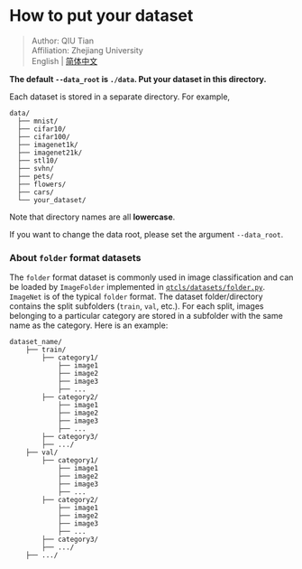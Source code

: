 # How to put your dataset

> Author: QIU Tian  
> Affiliation: Zhejiang University  
> English | [简体中文](README_zh-CN.md)

**The default `--data_root` is `./data`. Put your dataset in this directory.**

Each dataset is stored in a separate directory. For example,

```
data/
  ├── mnist/
  ├── cifar10/
  ├── cifar100/
  ├── imagenet1k/
  ├── imagenet21k/
  ├── stl10/
  ├── svhn/
  ├── pets/
  ├── flowers/
  ├── cars/
  └── your_dataset/
```

Note that directory names are all **lowercase**.

If you want to change the data root, please set the argument `--data_root`.

### About `folder` format datasets

The `folder` format dataset is commonly used in image classification and can be loaded by `ImageFolder` implemented
in [`qtcls/datasets/folder.py`](../qtcls/datasets/folder.py). `ImageNet` is of the typical `folder` format. The dataset
folder/directory contains the split subfolders (`train`, `val`, etc.). For each split, images belonging to a particular
category are stored in a subfolder with the same name as the category. Here is an example:

```
dataset_name/
    ├── train/
        ├── category1/
            ├── image1
            ├── image2
            ├── image3
            ├── ...
        ├── category2/
            ├── image1
            ├── image2
            ├── image3
            ├── ...  
        ├── category3/ 
        ├── .../
    ├── val/
        ├── category1/
            ├── image1
            ├── image2
            ├── image3
            ├── ...
        ├── category2/
            ├── image1
            ├── image2
            ├── image3
            ├── ...  
        ├── category3/ 
        ├── .../
    ├── .../
```
